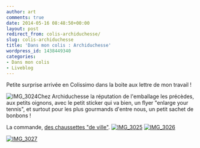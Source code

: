 ```yaml
---
author: art
comments: true
date: 2014-05-16 08:48:50+00:00
layout: post
redirect_from: colis-archiduchesse/
slug: colis-archiduchesse
title: 'Dans mon colis : Archiduchesse'
wordpress_id: 1438449340
categories:
- Dans mon colis
- Liveblog
---
```


Petite surprise arrivée en Colissimo dans la boite aux lettre de mon travail !

<img alt="IMG_3024" data-src="https://static.irz.fr/2014/05/IMG_3024-640x480.jpg" src="https://static.irz.fr/thumb.php?size=<100&crop=0&src=https://static.irz.fr/2014/05/IMG_3024-640x480.jpg" />Chez Archiduchesse la réputation de l'emballage les précèdes, aux petits oignons, avec le petit sticker qui va bien, un flyer "enlarge your tennis", et surtout pour les plus gourmands d'entre nous, un petit sachet de bonbons !

La commande, [des chaussettes "de ville"](http://www.archiduchesse.com/fr/chaussettes-de-ville/243-noir-reglisse.html?gf=4388).
[
](https://irz.fr/recherche?q=img_3024) <a href="https://irz.fr/recherche?q=img_3025"><img alt="IMG_3025" data-src="https://static.irz.fr/2014/05/IMG_3025-640x480.jpg" src="https://static.irz.fr/thumb.php?size=<100&crop=0&src=https://static.irz.fr/2014/05/IMG_3025-640x480.jpg" /></a> <a href="https://irz.fr/recherche?q=img_3026"><img alt="IMG_3026" data-src="https://static.irz.fr/2014/05/IMG_3026-640x480.jpg" src="https://static.irz.fr/thumb.php?size=<100&crop=0&src=https://static.irz.fr/2014/05/IMG_3026-640x480.jpg" /></a>

<a href="https://irz.fr/recherche?q=img_3027"><img alt="IMG_3027" data-src="https://static.irz.fr/2014/05/IMG_3027-e1400230020484-640x853.jpg" src="https://static.irz.fr/thumb.php?size=<100&crop=0&src=https://static.irz.fr/2014/05/IMG_3027-e1400230020484-640x853.jpg" /></a>
